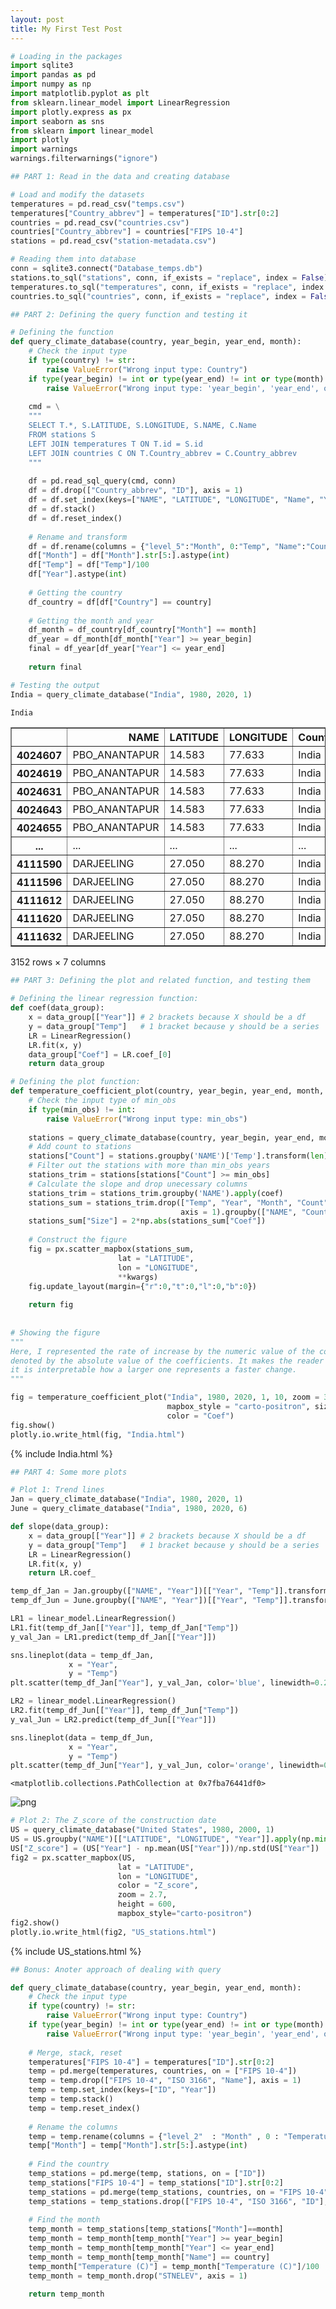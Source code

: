 ```yaml
---
layout: post
title: My First Test Post
---
```


```python
# Loading in the packages
import sqlite3
import pandas as pd
import numpy as np
import matplotlib.pyplot as plt
from sklearn.linear_model import LinearRegression
import plotly.express as px
import seaborn as sns
from sklearn import linear_model
import plotly
import warnings
warnings.filterwarnings("ignore")
```


```python
## PART 1: Read in the data and creating database

# Load and modify the datasets
temperatures = pd.read_csv("temps.csv")
temperatures["Country_abbrev"] = temperatures["ID"].str[0:2]
countries = pd.read_csv("countries.csv")
countries["Country_abbrev"] = countries["FIPS 10-4"]
stations = pd.read_csv("station-metadata.csv")

# Reading them into database
conn = sqlite3.connect("Database_temps.db")
stations.to_sql("stations", conn, if_exists = "replace", index = False)
temperatures.to_sql("temperatures", conn, if_exists = "replace", index = False)
countries.to_sql("countries", conn, if_exists = "replace", index = False)
```


```python
## PART 2: Defining the query function and testing it

# Defining the function
def query_climate_database(country, year_begin, year_end, month):
    # Check the input type
    if type(country) != str:
        raise ValueError("Wrong input type: Country")
    if type(year_begin) != int or type(year_end) != int or type(month) != int:
        raise ValueError("Wrong input type: 'year_begin', 'year_end', or 'month'")
        
    cmd = \
    """
    SELECT T.*, S.LATITUDE, S.LONGITUDE, S.NAME, C.Name
    FROM stations S
    LEFT JOIN temperatures T ON T.id = S.id
    LEFT JOIN countries C ON T.Country_abbrev = C.Country_abbrev
    """
    
    df = pd.read_sql_query(cmd, conn)
    df = df.drop(["Country_abbrev", "ID"], axis = 1)
    df = df.set_index(keys=["NAME", "LATITUDE", "LONGITUDE", "Name", "Year"])
    df = df.stack()
    df = df.reset_index()
    
    # Rename and transform
    df = df.rename(columns = {"level_5":"Month", 0:"Temp", "Name":"Country"})
    df["Month"] = df["Month"].str[5:].astype(int)
    df["Temp"] = df["Temp"]/100
    df["Year"].astype(int)
    
    # Getting the country
    df_country = df[df["Country"] == country]
    
    # Getting the month and year
    df_month = df_country[df_country["Month"] == month]
    df_year = df_month[df_month["Year"] >= year_begin]
    final = df_year[df_year["Year"] <= year_end]
    
    return final

# Testing the output
India = query_climate_database("India", 1980, 2020, 1)
```


```python
India
```



<div>
<table border="1" class="dataframe">
  <thead>
    <tr style="text-align: right;">
      <th></th>
      <th>NAME</th>
      <th>LATITUDE</th>
      <th>LONGITUDE</th>
      <th>Country</th>
      <th>Year</th>
      <th>Month</th>
      <th>Temp</th>
    </tr>
  </thead>
  <tbody>
    <tr>
      <th>4024607</th>
      <td>PBO_ANANTAPUR</td>
      <td>14.583</td>
      <td>77.633</td>
      <td>India</td>
      <td>1980.0</td>
      <td>1</td>
      <td>23.48</td>
    </tr>
    <tr>
      <th>4024619</th>
      <td>PBO_ANANTAPUR</td>
      <td>14.583</td>
      <td>77.633</td>
      <td>India</td>
      <td>1981.0</td>
      <td>1</td>
      <td>24.57</td>
    </tr>
    <tr>
      <th>4024631</th>
      <td>PBO_ANANTAPUR</td>
      <td>14.583</td>
      <td>77.633</td>
      <td>India</td>
      <td>1982.0</td>
      <td>1</td>
      <td>24.19</td>
    </tr>
    <tr>
      <th>4024643</th>
      <td>PBO_ANANTAPUR</td>
      <td>14.583</td>
      <td>77.633</td>
      <td>India</td>
      <td>1983.0</td>
      <td>1</td>
      <td>23.51</td>
    </tr>
    <tr>
      <th>4024655</th>
      <td>PBO_ANANTAPUR</td>
      <td>14.583</td>
      <td>77.633</td>
      <td>India</td>
      <td>1984.0</td>
      <td>1</td>
      <td>24.81</td>
    </tr>
    <tr>
      <th>...</th>
      <td>...</td>
      <td>...</td>
      <td>...</td>
      <td>...</td>
      <td>...</td>
      <td>...</td>
      <td>...</td>
    </tr>
    <tr>
      <th>4111590</th>
      <td>DARJEELING</td>
      <td>27.050</td>
      <td>88.270</td>
      <td>India</td>
      <td>1983.0</td>
      <td>1</td>
      <td>5.10</td>
    </tr>
    <tr>
      <th>4111596</th>
      <td>DARJEELING</td>
      <td>27.050</td>
      <td>88.270</td>
      <td>India</td>
      <td>1986.0</td>
      <td>1</td>
      <td>6.90</td>
    </tr>
    <tr>
      <th>4111612</th>
      <td>DARJEELING</td>
      <td>27.050</td>
      <td>88.270</td>
      <td>India</td>
      <td>1994.0</td>
      <td>1</td>
      <td>8.10</td>
    </tr>
    <tr>
      <th>4111620</th>
      <td>DARJEELING</td>
      <td>27.050</td>
      <td>88.270</td>
      <td>India</td>
      <td>1995.0</td>
      <td>1</td>
      <td>5.60</td>
    </tr>
    <tr>
      <th>4111632</th>
      <td>DARJEELING</td>
      <td>27.050</td>
      <td>88.270</td>
      <td>India</td>
      <td>1997.0</td>
      <td>1</td>
      <td>5.70</td>
    </tr>
  </tbody>
</table>
<p>3152 rows × 7 columns</p>
</div>




```python
## PART 3: Defining the plot and related function, and testing them

# Defining the linear regression function:
def coef(data_group):
    x = data_group[["Year"]] # 2 brackets because X should be a df
    y = data_group["Temp"]   # 1 bracket because y should be a series
    LR = LinearRegression()
    LR.fit(x, y)
    data_group["Coef"] = LR.coef_[0]
    return data_group

# Defining the plot function:
def temperature_coefficient_plot(country, year_begin, year_end, month, min_obs, **kwargs):
    # Check the input type of min_obs
    if type(min_obs) != int:
        raise ValueError("Wrong input type: min_obs")
        
    stations = query_climate_database(country, year_begin, year_end, month)
    # Add count to stations
    stations["Count"] = stations.groupby('NAME')['Temp'].transform(len).astype(int)
    # Filter out the stations with more than min_obs years
    stations_trim = stations[stations["Count"] >= min_obs]
    # Calculate the slope and drop unecessary columns
    stations_trim = stations_trim.groupby('NAME').apply(coef)
    stations_sum = stations_trim.drop(["Temp", "Year", "Month", "Count"], 
                                      axis = 1).groupby(["NAME", "Country"]).apply(np.mean)
    stations_sum["Size"] = 2*np.abs(stations_sum["Coef"])
    
    # Construct the figure
    fig = px.scatter_mapbox(stations_sum, 
                        lat = "LATITUDE",
                        lon = "LONGITUDE", 
                        **kwargs)
    fig.update_layout(margin={"r":0,"t":0,"l":0,"b":0})
    
    return fig
    
    
# Showing the figure
"""
Here, I represented the rate of increase by the numeric value of the color. The size was 
denoted by the absolute value of the coefficients. It makes the reader's life easier given 
it is interpretable how a larger one represents a faster change.
"""

fig = temperature_coefficient_plot("India", 1980, 2020, 1, 10, zoom = 3.2, 
                                   mapbox_style = "carto-positron", size = "Size",
                                   color = "Coef")
fig.show()
plotly.io.write_html(fig, "India.html")
```
{% include India.html %}



```python
## PART 4: Some more plots

# Plot 1: Trend lines
Jan = query_climate_database("India", 1980, 2020, 1)
June = query_climate_database("India", 1980, 2020, 6)

def slope(data_group):
    x = data_group[["Year"]] # 2 brackets because X should be a df
    y = data_group["Temp"]   # 1 bracket because y should be a series
    LR = LinearRegression()
    LR.fit(x, y)
    return LR.coef_

temp_df_Jan = Jan.groupby(["NAME", "Year"])[["Year", "Temp"]].transform(np.mean)
temp_df_Jun = June.groupby(["NAME", "Year"])[["Year", "Temp"]].transform(np.mean)

LR1 = linear_model.LinearRegression()
LR1.fit(temp_df_Jan[["Year"]], temp_df_Jan["Temp"])
y_val_Jan = LR1.predict(temp_df_Jan[["Year"]])

sns.lineplot(data = temp_df_Jan, 
             x = "Year", 
             y = "Temp")
plt.scatter(temp_df_Jan["Year"], y_val_Jan, color='blue', linewidth=0.2)

LR2 = linear_model.LinearRegression()
LR2.fit(temp_df_Jun[["Year"]], temp_df_Jun["Temp"])
y_val_Jun = LR2.predict(temp_df_Jun[["Year"]])

sns.lineplot(data = temp_df_Jun, 
             x = "Year", 
             y = "Temp")
plt.scatter(temp_df_Jun["Year"], y_val_Jun, color='orange', linewidth=0.2)
```




    <matplotlib.collections.PathCollection at 0x7fba76441df0>




    
![png](output_5_1.png)
    



```python
# Plot 2: The Z_score of the construction date
US = query_climate_database("United States", 1980, 2000, 1)
US = US.groupby("NAME")[["LATITUDE", "LONGITUDE", "Year"]].apply(np.min)
US["Z_score"] = (US["Year"] - np.mean(US["Year"]))/np.std(US["Year"])
fig2 = px.scatter_mapbox(US, 
                        lat = "LATITUDE",
                        lon = "LONGITUDE", 
                        color = "Z_score",
                        zoom = 2.7,
                        height = 600, 
                        mapbox_style="carto-positron")
fig2.show()
plotly.io.write_html(fig2, "US_stations.html")
```
{% include US_stations.html %}



```python
## Bonus: Anoter approach of dealing with query

def query_climate_database(country, year_begin, year_end, month):
    # Check the input type
    if type(country) != str:
        raise ValueError("Wrong input type: Country")
    if type(year_begin) != int or type(year_end) != int or type(month) != int:
        raise ValueError("Wrong input type: 'year_begin', 'year_end', or 'month'")
        
    # Merge, stack, reset
    temperatures["FIPS 10-4"] = temperatures["ID"].str[0:2]
    temp = pd.merge(temperatures, countries, on = ["FIPS 10-4"])
    temp = temp.drop(["FIPS 10-4", "ISO 3166", "Name"], axis = 1)
    temp = temp.set_index(keys=["ID", "Year"])
    temp = temp.stack()
    temp = temp.reset_index()
    
    # Rename the columns
    temp = temp.rename(columns = {"level_2"  : "Month" , 0 : "Temperature (C)"})
    temp["Month"] = temp["Month"].str[5:].astype(int)
    
    # Find the country
    temp_stations = pd.merge(temp, stations, on = ["ID"])
    temp_stations["FIPS 10-4"] = temp_stations["ID"].str[0:2]
    temp_stations = pd.merge(temp_stations, countries, on = "FIPS 10-4")
    temp_stations = temp_stations.drop(["FIPS 10-4", "ISO 3166", "ID"], axis = 1)
    
    # Find the month
    temp_month = temp_stations[temp_stations["Month"]==month]
    temp_month = temp_month[temp_month["Year"] >= year_begin]
    temp_month = temp_month[temp_month["Year"] <= year_end]
    temp_month = temp_month[temp_month["Name"] == country]
    temp_month["Temperature (C)"] = temp_month["Temperature (C)"]/100
    temp_month = temp_month.drop("STNELEV", axis = 1)
    
    return temp_month
```
